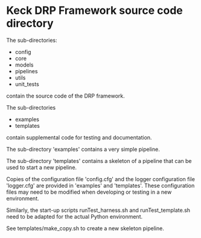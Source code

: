# Keck DRP Framework source code directory

The sub-directories:
- config
- core
- models
- pipelines
- utils
- unit_tests

contain the source code of the DRP framework.

The sub-directories
- examples
- templates

contain supplemental code for testing and documentation.

The sub-directory 'examples' contains a very simple pipeline.

The sub-directory 'templates' contains a skeleton of a pipeline that can be used to start a new pipeline.

Copies of the configuration file 'config.cfg' and the logger configuration file 'logger.cfg' are provided in 'examples' and 'templates'.
These configuration files may need to be modified when developing or testing in a new environment.

Similarly, the start-up scripts runTest\_harness.sh and runTest\_template.sh need to be adapted for the actual Python environment.

See templates/make_copy.sh to create a new skeleton pipeline.
 

